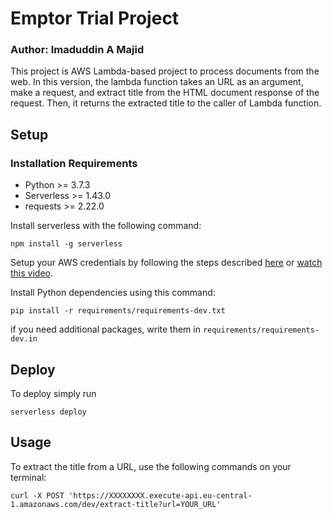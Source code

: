 # Emptor Trial Project

### Author: Imaduddin A Majid

This project is AWS Lambda-based project to process documents from the web. In this version, the lambda function takes an URL as an argument, make a request, and extract title from the HTML document response of the request. Then, it returns the extracted title to the caller of Lambda function.

## Setup

### Installation Requirements

* Python >= 3.7.3
* Serverless >= 1.43.0 
* requests >= 2.22.0

Install serverless with the following command:

```
npm install -g serverless
```

Setup your AWS credentials by following the steps described [here](https://github.com/serverless/serverless/blob/master/docs/providers/aws/guide/credentials.md) or [watch this video](https://www.youtube.com/watch?v=HSd9uYj2LJA).

Install Python dependencies using this command:
```
pip install -r requirements/requirements-dev.txt
```

if you need additional packages, write them in `requirements/requirements-dev.in`

## Deploy

To deploy simply run
```
serverless deploy
```

## Usage

To extract the title from a URL, use the following commands on your terminal:

```
curl -X POST 'https://XXXXXXXX.execute-api.eu-central-1.amazonaws.com/dev/extract-title?url=YOUR_URL'
```
